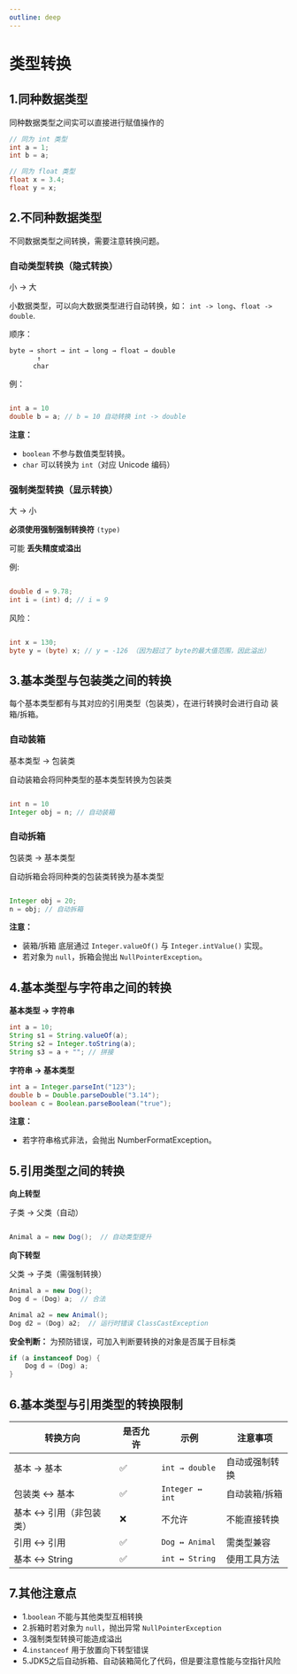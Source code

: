 ```yaml
---
outline: deep
---
```


# 类型转换

## 1.同种数据类型

同种数据类型之间实可以直接进行赋值操作的

```java
// 同为 int 类型
int a = 1;
int b = a;

// 同为 float 类型
float x = 3.4;
float y = x;
```

## 2.不同种数据类型

不同数据类型之间转换，需要注意转换问题。

### 自动类型转换（隐式转换）

小 -> 大

小数据类型，可以向大数据类型进行自动转换，如： `int -> long`、`float -> double`.

顺序：

```
byte → short → int → long → float → double
       ↑
      char
```

例：

```java

int a = 10
double b = a; // b = 10 自动转换 int -> double

```

**注意：**

- `boolean` 不参与数值类型转换。
- `char` 可以转换为 `int`（对应 Unicode 编码）

### 强制类型转换（显示转换）

大 -> 小

**必须使用强制强制转换符** `(type)`

可能 **丢失精度或溢出**

例:

```java

double d = 9.78;
int i = (int) d; // i = 9

```

风险：

```java

int x = 130;
byte y = (byte) x; // y = -126 （因为超过了 byte的最大值范围，因此溢出）
```

## 3.基本类型与包装类之间的转换

每个基本类型都有与其对应的引用类型（包装类），在进行转换时会进行自动 装箱/拆箱。

### 自动装箱

基本类型 -> 包装类

自动装箱会将同种类型的基本类型转换为包装类

```java

int n = 10
Integer obj = n; // 自动装箱

```

### 自动拆箱

包装类 -> 基本类型

自动拆箱会将同种类的包装类转换为基本类型

```java

Integer obj = 20;
n = obj; // 自动拆箱

```

**注意：**

- 装箱/拆箱 底层通过 `Integer.valueOf()` 与 `Integer.intValue()` 实现。
- 若对象为 `null`，拆箱会抛出 `NullPointerException`。

## 4.基本类型与字符串之间的转换

**基本类型 → 字符串**

```java
int a = 10;
String s1 = String.valueOf(a);
String s2 = Integer.toString(a);
String s3 = a + ""; // 拼接

```

**字符串 → 基本类型**

```java
int a = Integer.parseInt("123");
double b = Double.parseDouble("3.14");
boolean c = Boolean.parseBoolean("true");

```

**注意：**

- 若字符串格式非法，会抛出 NumberFormatException。

## 5.引用类型之间的转换

**向上转型**

子类 → 父类（自动）

```java

Animal a = new Dog();  // 自动类型提升

```

**向下转型**

父类 → 子类（需强制转换）

```java
Animal a = new Dog();
Dog d = (Dog) a;  // 合法

Animal a2 = new Animal();
Dog d2 = (Dog) a2;  // 运行时错误 ClassCastException
```

**安全判断：** 为预防错误，可加入判断要转换的对象是否属于目标类

```java
if (a instanceof Dog) {
    Dog d = (Dog) a;
}
```

## 6.基本类型与引用类型的转换限制

| 转换方向          | 是否允许 | 示例              | 注意事项    |
| ------------- | ---- | --------------- | ------- |
| 基本 → 基本       | ✅    | `int → double`  | 自动或强制转换 |
| 包装类 ↔ 基本      | ✅    | `Integer ↔ int` | 自动装箱/拆箱 |
| 基本 ↔ 引用（非包装类） | ❌    | 不允许             | 不能直接转换  |
| 引用 ↔ 引用       | ✅    | `Dog ↔ Animal`  | 需类型兼容   |
| 基本 ↔ String   | ✅    | `int ↔ String`  | 使用工具方法  |


## 7.其他注意点

- 1.`boolean` 不能与其他类型互相转换
- 2.拆箱时若对象为 `null`，抛出异常 `NullPointerException`
- 3.强制类型转换可能造成溢出
- 4.`instanceof` 用于放置向下转型错误
- 5.JDK5之后自动拆箱、自动装箱简化了代码，但是要注意性能与空指针风险


